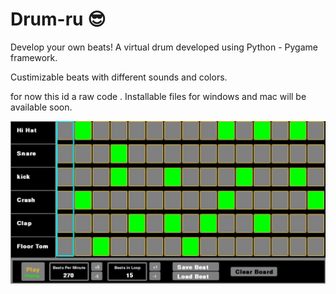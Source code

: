 # Drum-ru 😎

Develop your own beats!
A virtual drum developed using Python - Pygame framework.

Custimizable beats with different sounds and colors.

for now this id a raw code .
Installable files for windows and mac will be available soon.


<img src="app-screenshot.JPG" alt="Application screenshot">

